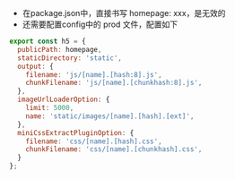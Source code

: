 - 在package.json中，直接书写 homepage: xxx，是无效的
- 还需要配置config中的 prod 文件，配置如下
```js
export const h5 = {
  publicPath: homepage,
  staticDirectory: 'static',
  output: {
    filename: 'js/[name].[hash:8].js',
    chunkFilename: 'js/[name].[chunkhash:8].js',
  },
  imageUrlLoaderOption: {
    limit: 5000,
    name: 'static/images/[name].[hash].[ext]',
  },
  miniCssExtractPluginOption: {
    filename: 'css/[name].[hash].css',
    chunkFilename: 'css/[name].[chunkhash].css',
  }
};
```